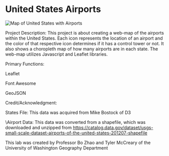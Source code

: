 # United States Airports
![Map of United States with Airports](./images/Screenshot.jpg)

Project Description: This project is about creating a web-map of the airports within the United States. Each icon represents the location of an airport and the color of that respective icon determines if it has a control tower or not. It also shows a choropleth map of how many airports are in each state. The web-map utilizes Javascript and Leaflet libraries.

Primary Functions:

Leaflet

Font Awesome

GeoJSON

Credit/Acknowledgment:

States File: This data was acquired from Mike Bostock of D3

\Airport Data: This data was converted from a shapefile, which was downloaded and unzipped from https://catalog.data.gov/dataset/usgs-small-scale-dataset-airports-of-the-united-states-201207-shapefile

This lab was created by Professor Bo Zhao and Tyler McCreary of the University of Washington Geography Department
